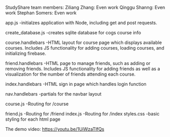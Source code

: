 StudyShare team members: 
Ziliang Zhang: Even work
Qinggu Shanng: Even work
Stephan Somers: Even work

app.js
  -initialzes application with Node, including get and post requests.

create_database.js
  -creates sqlite database for cogs course info

course.handlebars
  -HTML layout for course page which displays available courses. Includes JS functionality for adding courses, loading courses, 
  and initializing firebase.
  
friend.handlebars
  -HTML page to manage friends, such as adding or removing friends. Includes JS functionality for adding friends as well as a visualization
   for the number of friends attending each course.
   
index.handlebars
  -HTML sign in page which handles login function
  
nav.handlebars
  -partials for the navbar layout

course.js
  -Routing for /course

friend.js
  -Routing for /friend
index.js
  -Routing for /index
styles.css
  -basic styling for each html page

The demo video: 
https://youtu.be/1UiWzaTIfQs

